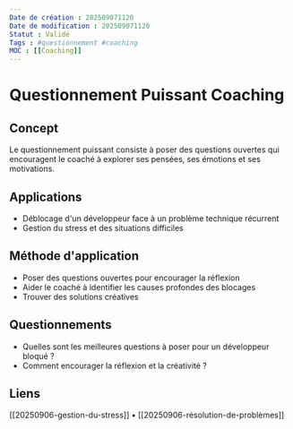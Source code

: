 ```yaml
---
Date de création : 202509071120
Date de modification : 202509071120
Statut : Validé
Tags : #questionnement #coaching
MOC : [[Coaching]]
---
```


# Questionnement Puissant Coaching

## Concept

Le questionnement puissant consiste à poser des questions ouvertes qui encouragent le coaché à explorer ses pensées, ses émotions et ses motivations.

## Applications

- Déblocage d'un développeur face à un problème technique récurrent
- Gestion du stress et des situations difficiles

## Méthode d'application

- Poser des questions ouvertes pour encourager la réflexion
- Aider le coaché à identifier les causes profondes des blocages
- Trouver des solutions créatives

## Questionnements

- Quelles sont les meilleures questions à poser pour un développeur bloqué ?
- Comment encourager la réflexion et la créativité ?

## Liens

[[20250906-gestion-du-stress]] • [[20250906-résolution-de-problèmes]]
